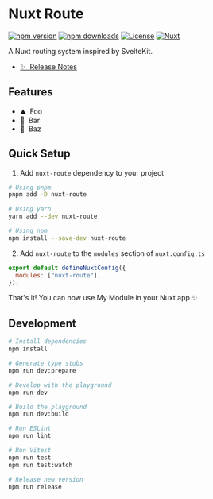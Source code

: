 <!--
Get your module up and running quickly.

Find and replace all on all files (CMD+SHIFT+F):
- Name: My Module
- Package name: nuxt-route
- Description: My new Nuxt module
-->

# Nuxt Route

[![npm version][npm-version-src]][npm-version-href]
[![npm downloads][npm-downloads-src]][npm-downloads-href]
[![License][license-src]][license-href]
[![Nuxt][nuxt-src]][nuxt-href]

A Nuxt routing system inspired by SvelteKit.

- [✨ &nbsp;Release Notes](/CHANGELOG.md)
  <!-- - [🏀 Online playground](https://stackblitz.com/github/your-org/nuxt-route?file=playground%2Fapp.vue) -->
  <!-- - [📖 &nbsp;Documentation](https://example.com) -->

## Features

<!-- Highlight some of the features your module provide here -->

- ⛰ &nbsp;Foo
- 🚠 &nbsp;Bar
- 🌲 &nbsp;Baz

## Quick Setup

1. Add `nuxt-route` dependency to your project

```bash
# Using pnpm
pnpm add -D nuxt-route

# Using yarn
yarn add --dev nuxt-route

# Using npm
npm install --save-dev nuxt-route
```

2. Add `nuxt-route` to the `modules` section of `nuxt.config.ts`

```js
export default defineNuxtConfig({
  modules: ["nuxt-route"],
});
```

That's it! You can now use My Module in your Nuxt app ✨

## Development

```bash
# Install dependencies
npm install

# Generate type stubs
npm run dev:prepare

# Develop with the playground
npm run dev

# Build the playground
npm run dev:build

# Run ESLint
npm run lint

# Run Vitest
npm run test
npm run test:watch

# Release new version
npm run release
```

<!-- Badges -->

[npm-version-src]: https://img.shields.io/npm/v/nuxt-route/latest.svg?style=flat&colorA=18181B&colorB=28CF8D
[npm-version-href]: https://npmjs.com/package/nuxt-route
[npm-downloads-src]: https://img.shields.io/npm/dm/nuxt-route.svg?style=flat&colorA=18181B&colorB=28CF8D
[npm-downloads-href]: https://npmjs.com/package/nuxt-route
[license-src]: https://img.shields.io/npm/l/nuxt-route.svg?style=flat&colorA=18181B&colorB=28CF8D
[license-href]: https://npmjs.com/package/nuxt-route
[nuxt-src]: https://img.shields.io/badge/Nuxt-18181B?logo=nuxt.js
[nuxt-href]: https://nuxt.com
